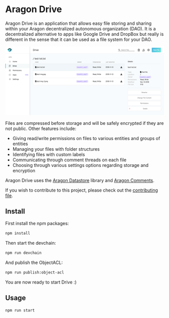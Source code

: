 # Aragon Drive

Aragon Drive is an application that allows easy file storing and sharing within your Aragon decentralized autonomous organization (DAO). It is a decentralized alternative to apps like Google Drive and DropBox but really is different in the sense that it can be used as a file system for your DAO.

![Aragon Drive](images/aragon-drive-screenshot.png)

Files are compressed before storage and will be safely encrypted if they are not public. Other features include:
- Giving read/write permissions on files to various entities and groups of entities
- Managing your files with folder structures
- Identifying files with custom labels
- Communicating through comment threads on each file
- Choosing through various settings options regarding storage and encryption

Aragon Drive uses the [Aragon Datastore](https://github.com/espresso-org/aragon-datastore) library and [Aragon Comments](https://github.com/espresso-org/aragon-comments).

If you wish to contribute to this project, please check out the [contributing file](CONTRIBUTING.md).


## Install

First install the npm packages:

```bash
npm install
```

Then start the devchain:

```bash
npm run devchain
```

And publish the ObjectACL:

```bash
npm run publish:object-acl
```

You are now ready to start Drive :)

## Usage

```bash
npm run start
```
